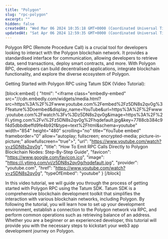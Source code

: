 ```yaml
---
title: "Polygon"
slug: "rpc-polygon"
excerpt: ""
hidden: false
createdAt: "Wed Mar 06 2024 10:35:18 GMT+0000 (Coordinated Universal Time)"
updatedAt: "Sat Apr 06 2024 12:59:35 GMT+0000 (Coordinated Universal Time)"
---
```


Polygon RPC (Remote Procedure Call) is a crucial tool for developers looking to interact with the Polygon blockchain network. It provides a standardised interface for communication, allowing developers to retrieve data, send transactions, deploy smart contracts, and more. With Polygon RPC, developers can build decentralised applications, integrate blockchain functionality, and explore the diverse ecosystem of Polygon.

Getting Started with Polygon RPC using Tatum SDK (Video Tutorial):

[block:embed]
{
  "html": "<iframe class=\"embedly-embed\" src=\"//cdn.embedly.com/widgets/media.html?src=https%3A%2F%2Fwww.youtube.com%2Fembed%2Fz5DN8s2qv0g%3Ffeature%3Doembed&display_name=YouTube&url=https%3A%2F%2Fwww.youtube.com%2Fwatch%3Fv%3Dz5DN8s2qv0g&image=https%3A%2F%2Fi.ytimg.com%2Fvi%2Fz5DN8s2qv0g%2Fhqdefault.jpg&key=7788cb384c9f4d5dbbdbeffd9fe4b92f&type=text%2Fhtml&schema=youtube\" width=\"854\" height=\"480\" scrolling=\"no\" title=\"YouTube embed\" frameborder=\"0\" allow=\"autoplay; fullscreen; encrypted-media; picture-in-picture;\" allowfullscreen=\"true\"></iframe>",
  "url": "https://www.youtube.com/watch?v=z5DN8s2qv0g",
  "title": "How To Emit RPC Calls Directly to Polygon Blockchain Nodes: Step-By-Step Guide",
  "favicon": "https://www.google.com/favicon.ico",
  "image": "https://i.ytimg.com/vi/z5DN8s2qv0g/hqdefault.jpg",
  "provider": "youtube.com",
  "href": "https://www.youtube.com/watch?v=z5DN8s2qv0g",
  "typeOfEmbed": "youtube"
}
[/block]

In this video tutorial, we will guide you through the process of getting started with Polygon RPC using the Tatum SDK. Tatum SDK is a comprehensive blockchain development toolkit that simplifies the interaction with various blockchain networks, including Polygon. By following the tutorial, you will learn how to set up your development environment, establish a connection to the Polygon network via RPC, and perform common operations such as retrieving balance of an address. Whether you are a beginner or an experienced developer, this tutorial will provide you with the necessary steps to kickstart your web3 app development journey on Polygon.
